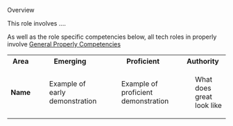 

Overview

This role involves ....


As well as the role specific competencies below, all tech roles in properly involve
[General Properly Competencies](./_TechWideGeneral.md)


<table>
	<tr>
		<th>
			Area
		</th>
		<th>
			Emerging
		</th>
		<th>
			Proficient
		</th>
		<th>
			Authority
		</th>
	</tr>
	<tr>
		<td>
			<strong>Name</strong>
		</td>
		<td><ul>
		<!--- Emerging  -->
		    Example of early demonstration
		</ul></td>
		<td><ul>
		<!--- Proficient  -->
		    Example of proficient demonstration
		</ul></td>
		<td><ul>
		<!--- Authority -->
		    What does great look like
		</ul></td>
	</tr>
</table>
